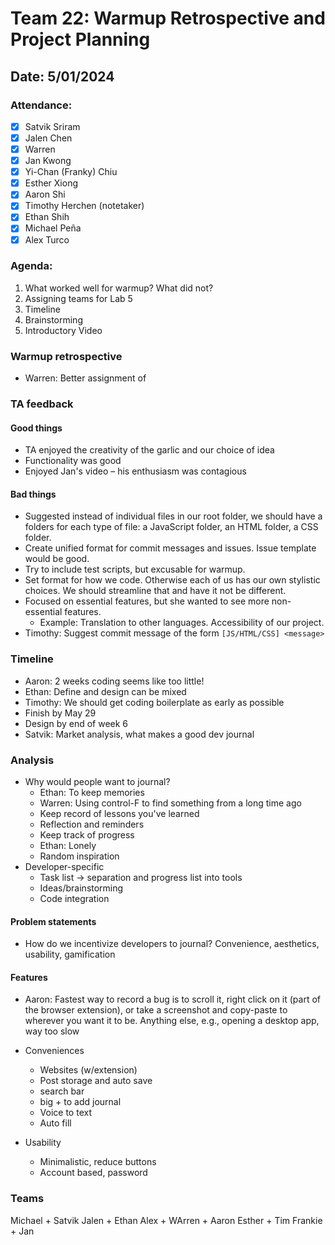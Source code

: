 # Team 22: Warmup Retrospective and Project Planning
## Date: 5/01/2024

### Attendance:
- [x] Satvik Sriram
- [x] Jalen Chen
- [x] Warren 
- [x] Jan Kwong
- [x] Yi-Chan (Franky) Chiu
- [x] Esther Xiong
- [x] Aaron Shi
- [x] Timothy Herchen (notetaker)
- [x] Ethan Shih
- [x] Michael Peña
- [x] Alex Turco

### Agenda:
  1. What worked well for warmup? What did not?
  2. Assigning teams for Lab 5
  3. Timeline
  4. Brainstorming
  5. Introductory Video

### Warmup retrospective

- Warren: Better assignment of 

### TA feedback

#### Good things

- TA enjoyed the creativity of the garlic and our choice of idea
- Functionality was good
- Enjoyed Jan's video – his enthusiasm was contagious

#### Bad things

- Suggested instead of individual files in our root folder, we should have a folders for each type of file: a JavaScript folder, an HTML folder, a CSS folder.
- Create unified format for commit messages and issues. Issue template would be good.
- Try to include test scripts, but excusable for warmup. 
- Set format for how we code. Otherwise each of us has our own stylistic choices. We should streamline that and have it not be different.
- Focused on essential features, but she wanted to see more non-essential features.
	- Example: Translation to other languages. Accessibility of our project.
- Timothy: Suggest commit message of the form `[JS/HTML/CSS] <message>`

### Timeline

- Aaron: 2 weeks coding seems like too little!
- Ethan: Define and design can be mixed
- Timothy: We should get coding boilerplate as early as possible
- Finish by May 29
- Design by end of week 6
- Satvik: Market analysis, what makes a good dev journal

### Analysis

- Why would people want to journal?
	- Ethan: To keep memories
	- Warren: Using control-F to find something from a long time ago
	- Keep record of lessons you've learned
	- Reflection and reminders
	- Keep track of progress
	- Ethan: Lonely
	- Random inspiration
- Developer-specific
	- Task list -> separation and progress list into tools
	- Ideas/brainstorming
	- Code integration

#### Problem statements

- How do we incentivize developers to journal? Convenience, aesthetics, usability, gamification

#### Features

- Aaron: Fastest way to record a bug is to scroll it, right click on it (part of the browser extension), or take a screenshot and copy-paste to wherever you want it to be. Anything else, e.g., opening a desktop app, way too slow

- Conveniences
	- Websites (w/extension)
	- Post storage and auto save
	- search bar
	- big + to add journal
	- Voice to text
	- Auto fill
- Usability
	- Minimalistic, reduce buttons
	- Account based, password

### Teams

Michael + Satvik
Jalen + Ethan
Alex + WArren + Aaron
Esther + Tim
Frankie + Jan
